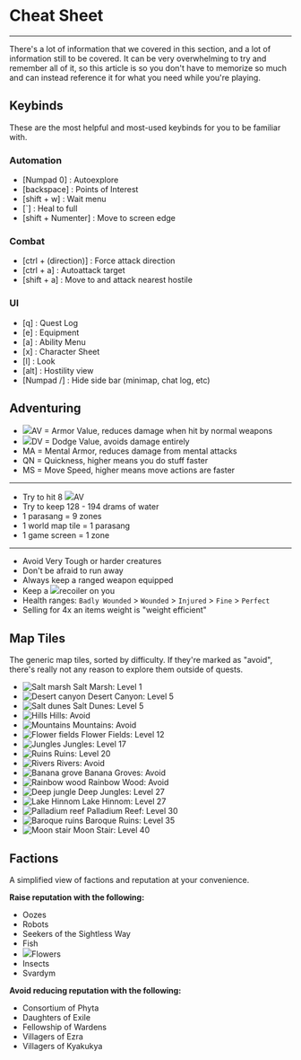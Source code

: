 # Cheat Sheet

---

There's a lot of information that we covered in this section, and a lot of information still to be covered. It can be very overwhelming to try and remember all of it, so this article is so you don't have to memorize so much and can instead reference it for what you need while you're playing.

## Keybinds

These are the most helpful and most-used keybinds for you to be familiar with.

### Automation

-   [<span class="attribute agility">Numpad 0</span>] : Autoexplore
-   [<span class="attribute agility">backspace</span>] : Points of Interest
-   [<span class="attribute agility">shift + w</span>] : Wait menu
-   [<span class="attribute agility">\`</span>] : Heal to full
-   [<span class="attribute agility">shift + Numenter</span>] : Move to screen edge

### Combat

-   [<span class="attribute agility">ctrl + (direction)</span>] : Force attack direction
-   [<span class="attribute agility">ctrl + a</span>] : Autoattack target
-   [<span class="attribute agility">shift + a</span>] : Move to and attack nearest hostile

### UI

-   [<span class="attribute agility">q</span>] : Quest Log
-   [<span class="attribute agility">e</span>] : Equipment
-   [<span class="attribute agility">a</span>] : Ability Menu
-   [<span class="attribute agility">x</span>] : Character Sheet
-   [<span class="attribute agility">l</span>] : Look
-   [<span class="attribute agility">alt</span>] : Hostility view
-   [<span class="attribute agility">Numpad /</span>] : Hide side bar (minimap, chat log, etc)

## Adventuring

-   <span class="injected"><span class="stat-container"><img class="inline-icon" src="/icons/Text/armorValue.png" /></span><span class="stat">AV</span></span> = Armor Value, reduces damage when hit by normal weapons
-   <span class="injected"><span class="stat-container"><img class="inline-icon" src="/icons/Text/dodgeValue.png" /></span><span class="stat">DV</span></span> = Dodge Value, avoids damage entirely
-   <span class="injected"><span class="stat">MA</span></span> = Mental Armor, reduces damage from mental attacks
-   QN = Quickness, higher means you do stuff faster
-   MS = Move Speed, higher means move actions are faster

---

-   Try to hit 8 <span class="injected"><span class="stat-container"><img class="inline-icon" src="/icons/Text/armorValue.png" /></span><span class="stat">AV</span></span>
-   Try to keep <span class="attribute intelligence">128 - 194 drams</span> of water
-   1 parasang = 9 zones
-   1 world map tile = 1 parasang
-   1 game screen = 1 zone

---

-   Avoid <span class="attribute strength">Very Tough</span> or harder creatures
-   Don't be afraid to run away
-   Always keep a ranged weapon equipped
-   Keep a <span class="injected"><span class="icon-container"><img class="inline-icon" src="/icons/Items/Blank Recoiler.png" /></span><span class="object"><span class="injected"><span class="Y">recoiler</span></span></span></span> on you
-   Health ranges: `Badly Wounded` > `Wounded` > `Injured` > `Fine` > `Perfect`
-   Selling for 4x an items weight is "weight efficient"

## Map Tiles

The generic map tiles, sorted by difficulty. If they're marked as "avoid", there's really not any reason to explore them outside of quests.

-   <span class="inline-img">![Salt marsh]($assetsDir/images/fundamentals/marsh.png)</span> Salt Marsh: Level 1
-   <span class="inline-img">![Desert canyon]($assetsDir/images/fundamentals/canyon.png)</span> Desert Canyon: Level 5
-   <span class="inline-img">![Salt dunes]($assetsDir/images/fundamentals/dunes.png)</span> Salt Dunes: Level 5
-   <span class="inline-img">![Hills]($assetsDir/images/fundamentals/hills.png)</span> Hills: Avoid
-   <span class="inline-img">![Mountains]($assetsDir/images/fundamentals/mountains.png)</span> Mountains: Avoid
-   <span class="inline-img">![Flower fields]($assetsDir/images/fundamentals/flower.png)</span> Flower Fields: Level 12
-   <span class="inline-img">![Jungles]($assetsDir/images/fundamentals/jungle.png)</span> Jungles: Level 17
-   <span class="inline-img">![Ruins]($assetsDir/images/fundamentals/ruins.png)</span> Ruins: Level 20
-   <span class="inline-img">![Rivers]($assetsDir/images/fundamentals/river.png)</span> Rivers: Avoid
-   <span class="inline-img">![Banana grove]($assetsDir/images/fundamentals/banana.png)</span> Banana Groves: Avoid
-   <span class="inline-img">![Rainbow wood]($assetsDir/images/fundamentals/rainbow.png)</span> Rainbow Wood: Avoid
-   <span class="inline-img">![Deep jungle]($assetsDir/images/fundamentals/deep.png)</span> Deep Jungles: Level 27
-   <span class="inline-img">![Lake Hinnom]($assetsDir/images/fundamentals/lake.png)</span> Lake Hinnom: Level 27
-   <span class="inline-img">![Palladium reef]($assetsDir/images/fundamentals/reef.png)</span> Palladium Reef: Level 30
-   <span class="inline-img">![Baroque ruins]($assetsDir/images/fundamentals/bRuins.png)</span> Baroque Ruins: Level 35
-   <span class="inline-img">![Moon stair]($assetsDir/images/fundamentals/moon.png)</span> Moon Stair: Level 40

## Factions

A simplified view of factions and reputation at your convenience.

**Raise reputation with the following:**

-   Oozes
-   Robots
-   Seekers of the Sightless Way
-   Fish
-   <span class="injected"><span class="icon-container"><img class="inline-icon" src="/icons/Terrain/Flowers.png" /></span><span class="object">Flowers</span></span>
-   Insects
-   Svardym

**Avoid reducing reputation with the following:**

-   Consortium of Phyta
-   Daughters of Exile
-   Fellowship of Wardens
-   Villagers of Ezra
-   Villagers of Kyakukya

